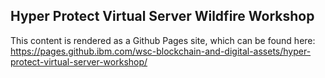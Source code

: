 ## Hyper Protect Virtual Server Wildfire Workshop 

This content is rendered as a Github Pages site, which can be found here: https://pages.github.ibm.com/wsc-blockchain-and-digital-assets/hyper-protect-virtual-server-workshop/
